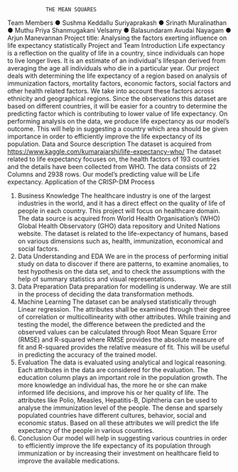 				THE MEAN SQUARES
Team Members
●	Sushma Keddallu Suriyaprakash
●	Srinath Muralinathan 
●	Muthu Priya Shanmugakani Velsamy
●	Balasundaram Avudai Nayagam
●	Arjun Manevannan
Project title: Analysing the factors exerting influence on life expectancy statistically
Project and Team Introduction
Life expectancy is a reflection on the quality of life in a country, since individuals can hope to live longer lives. It is an estimate of an individual's lifespan derived from averaging the age all individuals who die in a particular year. Our project deals with determining the life expectancy of a region based on analysis of immunization factors, mortality factors, economic factors, social factors and other health related factors. We take into account these factors across ethnicity and geographical regions. Since the observations this dataset are based on different countries, it will be easier for a country to determine the predicting factor which is contributing to lower value of life expectancy. On performing analysis on the data, we produce life expectancy as our model’s outcome. This will help in suggesting a country which area should be given importance in order to efficiently improve the life expectancy of its population. 
Data and Source description
The dataset is acquired from https://www.kaggle.com/kumarajarshi/life-expectancy-who/
The dataset related to life expectancy focuses on, the health factors of 193 countries and the details have been collected from WHO. The data consists of 22 Columns and 2938 rows. Our model’s predicting value will be Life expectancy.
Application of the CRISP-DM Process
1.	Business Knowledge
The healthcare industry is one of the largest industries in the world, and it has a direct effect on the quality of life of people in each country. This project will focus on healthcare domain. The data source is acquired from World Health Organisation’s (WHO) Global Health Observatory (GHO) data repository and United Nations website. The dataset is related to the life-expectancy of humans, based on various dimensions such as, health, immunization, economical and social factors. 
2.	Data Understanding and EDA
We are in the process of performing initial study on data to discover if there are patterns, to examine anomalies, to test hypothesis on the data set, and to check the assumptions with the help of summary statistics and visual representations.
3.	Data Preparation
Data preparation for modelling is underway. We are still in the process of deciding the data transformation methods. 
4.	Machine Learning
The dataset can be analysed statistically through Linear regression. The attributes shall be examined through their degree of correlation or multicollinearity with other attributes. While training and testing the model, the difference between the predicted and the observed values can be calculated through Root Mean Square Error (RMSE) and R-squared where RMSE provides the absolute measure of fit and R-squared provides the relative measure of fit. This will be useful in predicting the accuracy of the trained model.
5.	Evaluation
The data is evaluated using analytical and logical reasoning. Each attributes in the data are considered for the evaluation. The education column plays an important role in the population growth. The more knowledge an individual has, the more he or she can make informed life decisions, and improve his or her quality of life. 
The attributes like Polio, Measles, Hepatitis-B, Diphtheria can be used to analyse the immunization level of the people. The dense and sparsely populated countries have different cultures, behavior, social and economic status. Based on all these attributes we will predict the life expectancy of the people in various countries. 
6.	Conclusion
Our model will help in suggesting various countries in order to efficiently improve the life expectancy of its population through immunization or by increasing their investment on healthcare field to improve the available medications.

